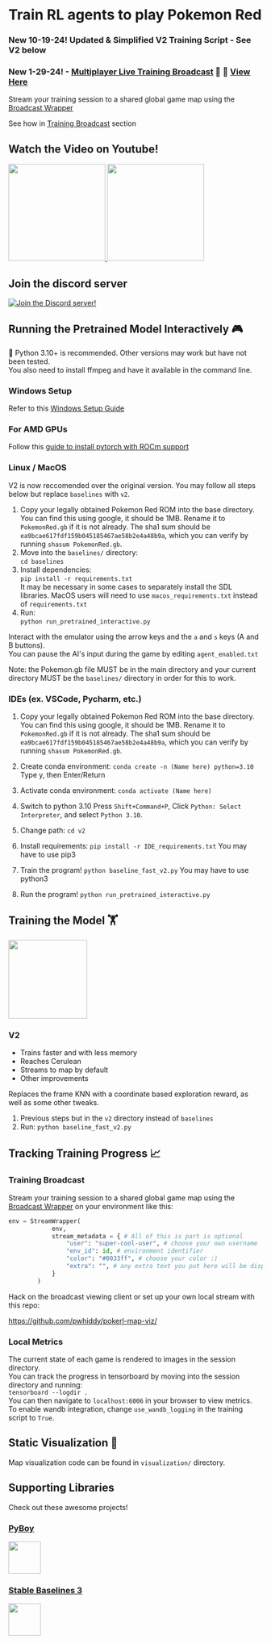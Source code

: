 # Train RL agents to play Pokemon Red

### New 10-19-24! Updated & Simplified V2 Training Script - See V2 below
### New 1-29-24! - [Multiplayer Live Training Broadcast](https://github.com/pwhiddy/pokerl-map-viz/)  🎦 🔴 [View Here](https://pwhiddy.github.io/pokerl-map-viz/)
Stream your training session to a shared global game map using the [Broadcast Wrapper](/baselines/stream_agent_wrapper.py)  

See how in [Training Broadcast](#training-broadcast) section
  
## Watch the Video on Youtube! 

<p float="left">
  <a href="https://youtu.be/DcYLT37ImBY">
    <img src="/assets/youtube.jpg?raw=true" height="192">
  </a>
  <a href="https://youtu.be/DcYLT37ImBY">
    <img src="/assets/poke_map.gif?raw=true" height="192">
  </a>
</p>

## Join the discord server
[![Join the Discord server!](https://invidget.switchblade.xyz/RvadteZk4G)](http://discord.gg/RvadteZk4G)
  
## Running the Pretrained Model Interactively 🎮  
🐍 Python 3.10+ is recommended. Other versions may work but have not been tested.   
You also need to install ffmpeg and have it available in the command line.

### Windows Setup
Refer to this [Windows Setup Guide](windows-setup-guide.md)

### For AMD GPUs
Follow this [guide to install pytorch with ROCm support](https://rocm.docs.amd.com/projects/radeon/en/latest/docs/install/wsl/howto_wsl.html)

### Linux / MacOS

V2 is now reccomended over the original version. You may follow all steps below but replace `baselines` with `v2`.

1. Copy your legally obtained Pokemon Red ROM into the base directory. You can find this using google, it should be 1MB. Rename it to `PokemonRed.gb` if it is not already. The sha1 sum should be `ea9bcae617fdf159b045185467ae58b2e4a48b9a`, which you can verify by running `shasum PokemonRed.gb`. 
2. Move into the `baselines/` directory:  
 ```cd baselines```  
3. Install dependencies:  
```pip install -r requirements.txt```  
It may be necessary in some cases to separately install the SDL libraries.
MacOS users will need to use ```macos_requirements.txt``` instead of ```requirements.txt```
4. Run:  
```python run_pretrained_interactive.py```
  
Interact with the emulator using the arrow keys and the `a` and `s` keys (A and B buttons).  
You can pause the AI's input during the game by editing `agent_enabled.txt`

Note: the Pokemon.gb file MUST be in the main directory and your current directory MUST be the `baselines/` directory in order for this to work.

### IDEs (ex. VSCode, Pycharm, etc.)

1. Copy your legally obtained Pokemon Red ROM into the base directory. You can find this using google, it should be 1MB. Rename it to `PokemonRed.gb` if it is not already. The sha1 sum should be `ea9bcae617fdf159b045185467ae58b2e4a48b9a`, which you can verify by running `shasum PokemonRed.gb`. 

2. Create conda environment:
```conda create -n (Name here) python=3.10```
Type y, then Enter/Return

3. Activate conda environment:
```conda activate (Name here)```

4. Switch to python 3.10
Press `Shift+Command+P`, Click `Python: Select Interpreter`, and select `Python 3.10`.

5. Change path:
```cd v2```

6. Install requirements:
```pip install -r IDE_requirements.txt```
You may have to use pip3

7. Train the program!
```python baseline_fast_v2.py```
You may have to use python3

8. Run the program!
```python run_pretrained_interactive.py```

## Training the Model 🏋️ 

<img src="/assets/grid.png?raw=true" height="156">


### V2

- Trains faster and with less memory
- Reaches Cerulean
- Streams to map by default
- Other improvements

Replaces the frame KNN with a coordinate based exploration reward, as well as some other tweaks.
1. Previous steps but in the `v2` directory instead of `baselines`
2. Run:
```python baseline_fast_v2.py```

## Tracking Training Progress 📈

### Training Broadcast
Stream your training session to a shared global game map using the [Broadcast Wrapper](/baselines/stream_agent_wrapper.py) on your environment like this:
```python
env = StreamWrapper(
            env, 
            stream_metadata = { # All of this is part is optional
                "user": "super-cool-user", # choose your own username
                "env_id": id, # environment identifier
                "color": "#0033ff", # choose your color :)
                "extra": "", # any extra text you put here will be displayed
            }
        )
```

Hack on the broadcast viewing client or set up your own local stream with this repo:  
  
https://github.com/pwhiddy/pokerl-map-viz/

### Local Metrics
The current state of each game is rendered to images in the session directory.   
You can track the progress in tensorboard by moving into the session directory and running:  
```tensorboard --logdir .```  
You can then navigate to `localhost:6006` in your browser to view metrics.  
To enable wandb integration, change `use_wandb_logging` in the training script to `True`.

## Static Visualization 🐜
Map visualization code can be found in `visualization/` directory.

## Supporting Libraries
Check out these awesome projects!
### [PyBoy](https://github.com/Baekalfen/PyBoy)
<a href="https://github.com/Baekalfen/PyBoy">
  <img src="/assets/pyboy.svg" height="64">
</a>

### [Stable Baselines 3](https://github.com/DLR-RM/stable-baselines3)
<a href="https://github.com/DLR-RM/stable-baselines3">
  <img src="/assets/sblogo.png" height="64">
</a>
